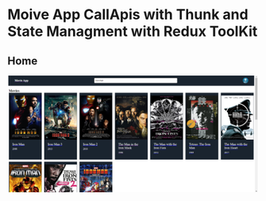 # Moive App CallApis with Thunk and State Managment with Redux ToolKit
## Home
![alt text](https://github.com/rehmange/Movie-App-redux-tool-kit/blob/main/preview.png?raw=true)
